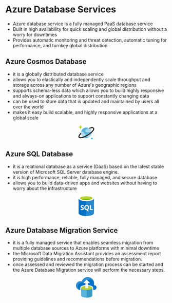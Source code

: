 # Azure Database Services

- Azure database service is a fully managed PaaS database service
- Built in high availability for quick scaling and global distribution without a worry for downtimes
- Provides automatic monitoring and threat detection, automatic tuning for performance, and turnkey global distribution

## Azure Cosmos Database

- it is a globally distributed database service
- allows you to elastically and independently scale throughput and storage across any number of Azure's geographic regions
- supports schema-less data which allows you to build highly responsive and always-on applications to support constantly changing data
- can be used to store data that is updated and maintained by users all over the world
- makes it easy build scalable, and highly responsive applications at a global scale

<p align="center">
<img src="https://raw.githubusercontent.com/BIT-R0nIn/AZ-900-Microsoft-Azure-Fundamentals-Study-Notes/master/img/codmos.png"></p>

## Azure SQL Database 

- it is a relational database as a service (DaaS) based on the latest stable version of Microsoft SQL Server database engine.
- it is high performance, reliable, fully managed, and secure database
- allows you to build data-driven apps and websites without having to worry about the infrastructure

<p align="center">
<img src="https://raw.githubusercontent.com/BIT-R0nIn/AZ-900-Microsoft-Azure-Fundamentals-Study-Notes/master/img/sqldb.png"></p>

## Azure Database Migration Service

- it is a fully managed service that enables seamless migration from multiple database sources to Azure platforms with minimal downtime
- the Microsoft Data Migration Assistant provides an assessment report providing guidelines and recommendations before migration.
- once assessed and reviewed the migration process can be started and the Azure Database Migration service will perform the necessary steps.

<p align="center">
<img src="https://raw.githubusercontent.com/BIT-R0nIn/AZ-900-Microsoft-Azure-Fundamentals-Study-Notes/master/img/mig.png"></p>
